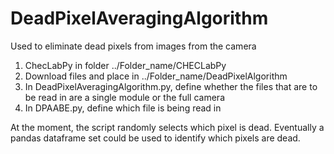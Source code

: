 # DeadPixelAveragingAlgorithm
Used to eliminate dead pixels from images from the camera

1) ChecLabPy in folder ../Folder_name/CHECLabPy
2) Download files and place in ../Folder_name/DeadPixelAlgorithm
3) In DeadPixelAveragingAlgorithm.py, define whether the files that are to be read in are a single module or the full camera
4) In DPAABE.py, define which file is being read in

At the moment, the script randomly selects which pixel is dead. Eventually a pandas dataframe set could be used to identify which pixels are dead.
